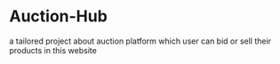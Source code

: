 # Auction-Hub
a tailored project about auction platform which user can bid or sell their products in this website

